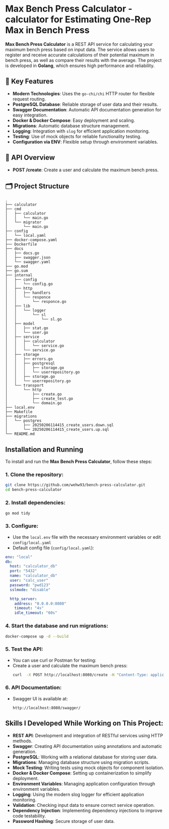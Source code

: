 # Max Bench Press Calculator - calculator for Estimating One-Rep Max in Bench Press

**Max Bench Press Calculator** is a REST API service for calculating your maximum bench press based on input data. The service allows users to register and receive accurate calculations of their potential maximum in bench press, as well as compare their results with the average. The project is developed in **Golang**, which ensures high performance and reliability.

## 🔧 Key Features
- **Modern Technologies**: Uses the `go-chi/chi` HTTP router for flexible request routing.
- **PostgreSQL Database**: Reliable storage of user data and their results.
- **Swagger Documentation**: Automatic API documentation generation for easy integration.
- **Docker & Docker Compose**: Easy deployment and scaling.
- **Migrations**: Automatic database structure management.
- **Logging**: Integration with `slog` for efficient application monitoring.
- **Testing**: Use of mock objects for reliable functionality testing.
- **Configuration via ENV**: Flexible setup through environment variables.

## 📜 API Overview
- **POST /create**: Create a user and calculate the maximum bench press.

## 🗂️ Project Structure
```plaintext
.
├── calculator
├── cmd
│   ├── calculator
│   │   └── main.go
│   └── migrator
│       └── main.go
├── config
│   └── local.yaml
├── docker-compose.yaml
├── Dockerfile
├── docs
│   ├── docs.go
│   ├── swagger.json
│   └── swagger.yaml
├── go.mod
├── go.sum
├── internal
│   ├── config
│   │   └── config.go
│   ├── http
│   │   ├── handlers
│   │   └── responce
│   │       └── responce.go
│   ├── lib
│   │   └── logger
│   │       └── sl
│   │           └── sl.go
│   ├── model
│   │   ├── stat.go
│   │   └── user.go
│   ├── service
│   │   ├── calculator
│   │   │   └── service.go
│   │   └── service.go
│   ├── storage
│   │   ├── errors.go
│   │   ├── postgresql
│   │   │   ├── storage.go
│   │   │   └── userrepository.go
│   │   ├── storage.go
│   │   └── userrepository.go
│   └── transport
│       └── http
│           ├── create.go
│           ├── create_test.go
│           └── domain.go
├── local.env
├── Makefile
├── migrations
│   └── postgres
│       ├── 20250206114415_create_users.down.sql
│       └── 20250206114415_create_users.up.sql
└── README.md
```

## Installation and Running

To install and run the **Max Bench Press Calculator**, follow these steps:

### 1. Clone the repository:
```bash
git clone https://github.com/wehw93/bench-press-calculator.git
cd bench-press-calculator
```

### 2. Install dependencies:
```bash
go mod tidy
```

### 3. Configure:
- Use the `local.env` file with the necessary environment variables or edit `config/local.yaml`
- Default config file (`config/local.yaml`):
```yaml
env: "local"
db:
  host: "calculator_db"
  port: "5432"
  name: "calculator_db"
  user: "calc_user"
  password: "pwd123"
  sslmode: "disable"

  http_server:
    address: "0.0.0.0:8080"
    timeout: "4s"
    idle_timeout: "60s"
```

### 4. Start the database and run migrations:
```bash
docker-compose up -d --build
```


### 5. Test the API:
- You can use curl or Postman for testing:
- Create a user and calculate the maximum bench press:
  ```bash
  curl  -X POST http://localhost:8080/create -H "Content-Type: application/json" -d '{"email":"example@email.ru", "password":"password123", "weight":100, "quantity":10}'
  ```

### 6. API Documentation:
- Swagger UI is available at:
  ```
  http://localhost:8080/swagger/
  ```

## Skills I Developed While Working on This Project:

- **REST API**: Development and integration of RESTful services using HTTP methods.
- **Swagger**: Creating API documentation using annotations and automatic generation.
- **PostgreSQL**: Working with a relational database for storing user data.
- **Migrations**: Managing database structure using migration scripts.
- **Mock Testing**: Writing tests using mock objects for component isolation.
- **Docker & Docker Compose**: Setting up containerization to simplify deployment.
- **Environment Variables**: Managing application configuration through environment variables.
- **Logging**: Using the modern slog logger for efficient application monitoring.
- **Validation**: Checking input data to ensure correct service operation.
- **Dependency Injection**: Implementing dependency injections to improve code testability.
- **Password Hashing**: Secure storage of user data.
